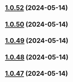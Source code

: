## [1.0.52](https://github.com/WBRK-dev/automation-test/compare/v1.0.50...v1.0.52) (2024-05-14)



## [1.0.50](https://github.com/WBRK-dev/automation-test/compare/v1.0.49...v1.0.50) (2024-05-14)



## [1.0.49](https://github.com/WBRK-dev/automation-test/compare/v1.0.48...v1.0.49) (2024-05-14)



## [1.0.48](https://github.com/WBRK-dev/automation-test/compare/v1.0.47...v1.0.48) (2024-05-14)



## [1.0.47](https://github.com/WBRK-dev/automation-test/compare/v1.0.46...v1.0.47) (2024-05-14)



